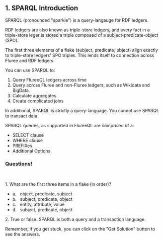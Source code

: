 ## 1. SPARQL Introduction

SPARQL (pronounced "sparkle") is a query-langauge for RDF ledgers. 

RDF ledgers are also known as triple-store ledgers, and every fact in a triple-store leger is stored a triple composed of a subject-predicate-object (SPO). 

The first three elements of a flake (subject, predicate, object) align exactly to triple-store ledgers' SPO triples. This lends itself to connection across Fluree and RDF ledgers.

You can use SPARQL to:

1. Query FlureeQL ledgers across time
2. Query across Fluree and non-Fluree ledgers, such as Wikidata and BigData.
3. Calculate aggregates
4. Create complicated joins


In additional, SPARQL is strictly a query-language. You cannot use SPARQL to transact data.

SPARQL queries, as supported in FlureeQL are comprised of a:

- SELECT clause
- WHERE clause
- PREFIXes
- Additional Options


<div class="challenge">
<h3>Questions!</h3>
<br/>
<p>1. What are the first three items in a flake (in order)?</p>
<ul>
    <li>a. &nbsp;&nbsp;object, predicate, subject</li>
    <li>b. &nbsp;&nbsp;subject, predicate, object</li>
    <li>c. &nbsp;&nbsp;entity, attribute, value</li>
    <li>d. &nbsp;&nbsp;subject, predicate, object</li>
</ul>
<p>2. True or false. SPARQL is both a query and a transaction language.</p>
<p>Remember, if you get stuck, you can click on the "Get Solution" button to see the answers.</p>
</div>
<br/>
<br/>
